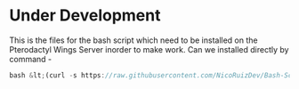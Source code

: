 # Under Development
This is the files for the bash script which need to be installed on the Pterodactyl Wings Server inorder to make work. Can we installed directly by command -

```js
bash &lt;(curl -s https://raw.githubusercontent.com/NicoRuizDev/Bash-Scripts/main/ptero-backup.sh)```
